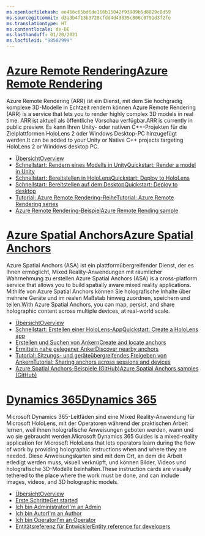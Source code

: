 ```yaml
---
ms.openlocfilehash: ee466c65bd6de166b15042f93989b5d8829c8d59
ms.sourcegitcommit: d3a3b4f13b3728cfdd4d43035c806c0791d3f2fe
ms.translationtype: HT
ms.contentlocale: de-DE
ms.lasthandoff: 01/20/2021
ms.locfileid: "98582999"
---
```

# <a name="azure-remote-rendering"></a>[<span data-ttu-id="58f3f-101">Azure Remote Rendering</span><span class="sxs-lookup"><span data-stu-id="58f3f-101">Azure Remote Rendering</span></span>](#tab/arr)

<span data-ttu-id="58f3f-102">Azure Remote Rendering (ARR) ist ein Dienst, mit dem Sie hochgradig komplexe 3D-Modelle in Echtzeit rendern können.</span><span class="sxs-lookup"><span data-stu-id="58f3f-102">Azure Remote Rendering (ARR) is a service that lets you to render highly complex 3D models in real time.</span></span> <span data-ttu-id="58f3f-103">ARR ist aktuell als öffentliche Vorschau verfügbar.</span><span class="sxs-lookup"><span data-stu-id="58f3f-103">ARR is currently in public preview.</span></span> <span data-ttu-id="58f3f-104">Es kann Ihren Unity- oder nativen C++-Projekten für die Zielplattformen HoloLens 2 oder Windows Desktop-PC hinzugefügt werden.</span><span class="sxs-lookup"><span data-stu-id="58f3f-104">It can be added to your Unity or Native C++ projects targeting HoloLens 2 or Windows desktop PC.</span></span>

* [<span data-ttu-id="58f3f-105">Übersicht</span><span class="sxs-lookup"><span data-stu-id="58f3f-105">Overview</span></span>](/azure/remote-rendering/overview/about) 
* [<span data-ttu-id="58f3f-106">Schnellstart: Rendern eines Modells in Unity</span><span class="sxs-lookup"><span data-stu-id="58f3f-106">Quickstart: Render a model in Unity</span></span>](/azure/remote-rendering/quickstarts/render-model) 
* [<span data-ttu-id="58f3f-107">Schnellstart: Bereitstellen in HoloLens</span><span class="sxs-lookup"><span data-stu-id="58f3f-107">Quickstart: Deploy to HoloLens</span></span>](/azure/remote-rendering/quickstarts/deploy-to-hololens) 
* [<span data-ttu-id="58f3f-108">Schnellstart: Bereitstellen auf dem Desktop</span><span class="sxs-lookup"><span data-stu-id="58f3f-108">Quickstart: Deploy to desktop</span></span>](/azure/remote-rendering/quickstarts/deploy-to-desktop) 
* [<span data-ttu-id="58f3f-109">Tutorial: Azure Remote Rendering-Reihe</span><span class="sxs-lookup"><span data-stu-id="58f3f-109">Tutorial: Azure Remote Rendering series</span></span>](/azure/remote-rendering/tutorials/unity/tutorial-landing) 
* [<span data-ttu-id="58f3f-110">Azure Remote Rendering-Beispiel</span><span class="sxs-lookup"><span data-stu-id="58f3f-110">Azure Remote Rending sample</span></span>](/azure/remote-rendering/samples/showcase-app)

# <a name="azure-spatial-anchors"></a>[<span data-ttu-id="58f3f-111">Azure Spatial Anchors</span><span class="sxs-lookup"><span data-stu-id="58f3f-111">Azure Spatial Anchors</span></span>](#tab/asa)

<span data-ttu-id="58f3f-112">Azure Spatial Anchors (ASA) ist ein plattformübergreifender Dienst, der es Ihnen ermöglicht, Mixed Reality-Anwendungen mit räumlicher Wahrnehmung zu erstellen.</span><span class="sxs-lookup"><span data-stu-id="58f3f-112">Azure Spatial Anchors (ASA) is a cross-platform service that allows you to build spatially aware mixed reality applications.</span></span> <span data-ttu-id="58f3f-113">Mithilfe von Azure Spatial Anchors können Sie holografische Inhalte über mehrere Geräte und im realen Maßstab hinweg zuordnen, speichern und teilen.</span><span class="sxs-lookup"><span data-stu-id="58f3f-113">With Azure Spatial Anchors, you can map, persist, and share holographic content across multiple devices, at real-world scale.</span></span>

* [<span data-ttu-id="58f3f-114">Übersicht</span><span class="sxs-lookup"><span data-stu-id="58f3f-114">Overview</span></span>](/azure/spatial-anchors/overview) 
* [<span data-ttu-id="58f3f-115">Schnellstart: Erstellen einer HoloLens-App</span><span class="sxs-lookup"><span data-stu-id="58f3f-115">Quickstart: Create a HoloLens app</span></span>](/azure/spatial-anchors/quickstarts/get-started-unity-hololens) 
* [<span data-ttu-id="58f3f-116">Erstellen und Suchen von Ankern</span><span class="sxs-lookup"><span data-stu-id="58f3f-116">Create and locate anchors</span></span>](/azure/spatial-anchors/how-tos/create-locate-anchors-unity) 
* [<span data-ttu-id="58f3f-117">Ermitteln nahe gelegener Anker</span><span class="sxs-lookup"><span data-stu-id="58f3f-117">Discover nearby anchors</span></span>](/azure/spatial-anchors/how-tos/set-up-coarse-reloc-unity)
* [<span data-ttu-id="58f3f-118">Tutorial: Sitzungs- und geräteübergreifendes Freigeben von Ankern</span><span class="sxs-lookup"><span data-stu-id="58f3f-118">Tutorial: Sharing anchors across sessions and devices</span></span>](/azure/spatial-anchors/tutorials/tutorial-share-anchors-across-devices?tabs=VS%2cAndroid)  
* [<span data-ttu-id="58f3f-119">Azure Spatial Anchors-Beispiele (GitHub)</span><span class="sxs-lookup"><span data-stu-id="58f3f-119">Azure Spatial Anchors samples (GitHub)</span></span>](https://github.com/Azure/azure-spatial-anchors-samples) 

# <a name="dynamics-365"></a>[<span data-ttu-id="58f3f-120">Dynamics 365</span><span class="sxs-lookup"><span data-stu-id="58f3f-120">Dynamics 365</span></span>](#tab/D365)

<span data-ttu-id="58f3f-121">Microsoft Dynamics 365-Leitfäden sind eine Mixed Reality-Anwendung für Microsoft HoloLens, mit der Operatoren während der praktischen Arbeit lernen, weil ihnen holografische Anweisungen geboten werden, wann und wo sie gebraucht werden.</span><span class="sxs-lookup"><span data-stu-id="58f3f-121">Microsoft Dynamics 365 Guides is a mixed-reality application for Microsoft HoloLens that lets operators learn during the flow of work by providing holographic instructions when and where they are needed.</span></span> <span data-ttu-id="58f3f-122">Diese Anweisungskarten sind mit dem Ort, an dem die Arbeit erledigt werden muss, visuell verknüpft, und können Bilder, Videos und holografische 3D-Modelle beinhalten.</span><span class="sxs-lookup"><span data-stu-id="58f3f-122">These instruction cards are visually tethered to the place where the work must be done, and can include images, videos, and 3D holographic models.</span></span>

* [<span data-ttu-id="58f3f-123">Übersicht</span><span class="sxs-lookup"><span data-stu-id="58f3f-123">Overview</span></span>](/dynamics365/mixed-reality/guides/) 
* [<span data-ttu-id="58f3f-124">Erste Schritte</span><span class="sxs-lookup"><span data-stu-id="58f3f-124">Get started</span></span>](/dynamics365/mixed-reality/guides/get-started) 
* [<span data-ttu-id="58f3f-125">Ich bin Administrator</span><span class="sxs-lookup"><span data-stu-id="58f3f-125">I'm an Admin</span></span>](/dynamics365/mixed-reality/guides/setup)
* [<span data-ttu-id="58f3f-126">Ich bin Autor</span><span class="sxs-lookup"><span data-stu-id="58f3f-126">I'm an Author</span></span>](/dynamics365/mixed-reality/guides/authoring-overview) 
* [<span data-ttu-id="58f3f-127">Ich bin Operator</span><span class="sxs-lookup"><span data-stu-id="58f3f-127">I'm an Operator</span></span>](/dynamics365/mixed-reality/guides/operator-overview) 
* [<span data-ttu-id="58f3f-128">Entitätsreferenz für Entwickler</span><span class="sxs-lookup"><span data-stu-id="58f3f-128">Entity reference for developers</span></span>](/dynamics365/mixed-reality/guides/developer-entity-reference)